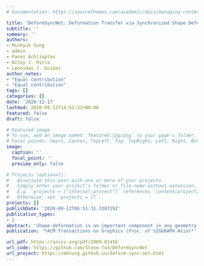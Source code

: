 ```yaml
---
# Documentation: https://sourcethemes.com/academic/docs/managing-content/

title: 'DeformSyncNet: Deformation Transfer via Synchronized Shape Deformation Spaces'
subtitle: ''
summary: ''
authors:
- Minhyuk Sung
- admin
- Panos Achlioptas
- Niloy J. Mitra
- Leonidas J. Guibas
author_notes:
- "Equal contribution"
- "Equal contribution"
tags: []
categories: []
date: '2020-11-17'
lastmod: 2020-09-12T14:51:31+08:00
featured: false
draft: false

# Featured image
# To use, add an image named `featured.jpg/png` to your page's folder.
# Focal points: Smart, Center, TopLeft, Top, TopRight, Left, Right, BottomLeft, Bottom, BottomRight.
image:
  caption: ''
  focal_point: ''
  preview_only: false

# Projects (optional).
#   Associate this post with one or more of your projects.
#   Simply enter your project's folder or file name without extension.
#   E.g. `projects = ["internal-project"]` references `content/project/deep-learning/index.md`.
#   Otherwise, set `projects = []`.
projects: []
publishDate: '2020-09-12T06:51:31.330719Z'
publication_types:
- 2
abstract: 'Shape deformation is an important component in any geometry processing toolbox. The goal is to enable intuitive deformations of single or multiple shapes or to transfer example deformations to new shapes while preserving the plausibility of the deformed shape(s). Existing approaches assume access to point-level or part-level correspondence or establish them in a preprocessing phase, thus limiting the scope and generality of such approaches. We propose DeformSyncNet, a new approach that allows consistent and synchronized shape deformations without requiring explicit correspondence information. Technically, we achieve this by encoding deformations into a class-specific idealized latent space while decoding them into an individual, model-specific linear deformation action space, operating directly in 3D. The underlying encoding and decoding are performed by specialized (jointly trained) neural networks. By design, the inductive bias of our networks results in a deformation space with several desirable properties, such as path invariance across different deformation pathways, which are then also approximately preserved in real space. We qualitatively and quantitatively evaluate our framework against multiple alternative approaches and demonstrate improved performance.'
publication: '*ACM Transactions on Graphics (Proc. of SIGGRAPH Asia)*'

url_pdf: https://arxiv.org/pdf/2009.01456
url_code: https://github.com/Steve-Tod/DeformSyncNet
url_project: https://mhsung.github.io/deform-sync-net.html
---
```

